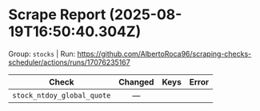# Scrape Report (2025-08-19T16:50:40.304Z)

Group: `stocks`  |  Run: https://github.com/AlbertoRoca96/scraping-checks-scheduler/actions/runs/17076235167

| Check | Changed | Keys | Error |
|---|:---:|:--|:--|
| `stock_ntdoy_global_quote` | — |  |  |
